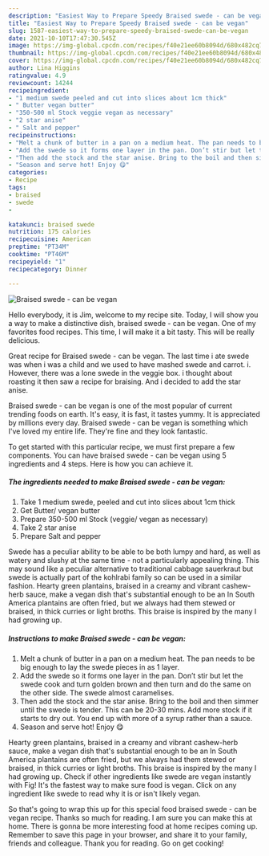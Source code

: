 ```yaml
---
description: "Easiest Way to Prepare Speedy Braised swede - can be vegan"
title: "Easiest Way to Prepare Speedy Braised swede - can be vegan"
slug: 1587-easiest-way-to-prepare-speedy-braised-swede-can-be-vegan
date: 2021-10-10T17:47:30.545Z
image: https://img-global.cpcdn.com/recipes/f40e21ee60b8094d/680x482cq70/braised-swede-can-be-vegan-recipe-main-photo.jpg
thumbnail: https://img-global.cpcdn.com/recipes/f40e21ee60b8094d/680x482cq70/braised-swede-can-be-vegan-recipe-main-photo.jpg
cover: https://img-global.cpcdn.com/recipes/f40e21ee60b8094d/680x482cq70/braised-swede-can-be-vegan-recipe-main-photo.jpg
author: Lina Higgins
ratingvalue: 4.9
reviewcount: 14244
recipeingredient:
- "1 medium swede peeled and cut into slices about 1cm thick"
- " Butter vegan butter"
- "350-500 ml Stock veggie vegan as necessary"
- "2 star anise"
- " Salt and pepper"
recipeinstructions:
- "Melt a chunk of butter in a pan on a medium heat. The pan needs to be big enough to lay the swede pieces in as 1 layer."
- "Add the swede so it forms one layer in the pan. Don’t stir but let the swede cook and turn golden brown and then turn and do the same on the other side. The swede almost caramelises."
- "Then add the stock and the star anise. Bring to the boil and then simmer until the swede is tender. This can be 20-30 mins. Add more stock if it starts to dry out. You end up with more of a syrup rather than a sauce."
- "Season and serve hot! Enjoy 😋"
categories:
- Recipe
tags:
- braised
- swede
- 

katakunci: braised swede  
nutrition: 175 calories
recipecuisine: American
preptime: "PT34M"
cooktime: "PT46M"
recipeyield: "1"
recipecategory: Dinner

---
```



![Braised swede - can be vegan](https://img-global.cpcdn.com/recipes/f40e21ee60b8094d/680x482cq70/braised-swede-can-be-vegan-recipe-main-photo.jpg)

Hello everybody, it is Jim, welcome to my recipe site. Today, I will show you a way to make a distinctive dish, braised swede - can be vegan. One of my favorites food recipes. This time, I will make it a bit tasty. This will be really delicious.

Great recipe for Braised swede - can be vegan. The last time i ate swede was when i was a child and we used to have mashed swede and carrot. i. However, there was a lone swede in the veggie box. i thought about roasting it then saw a recipe for braising. And i decided to add the star anise.

Braised swede - can be vegan is one of the most popular of current trending foods on earth. It's easy, it is fast, it tastes yummy. It is appreciated by millions every day. Braised swede - can be vegan is something which I've loved my entire life. They're fine and they look fantastic.


To get started with this particular recipe, we must first prepare a few components. You can have braised swede - can be vegan using 5 ingredients and 4 steps. Here is how you can achieve it.

<!--inarticleads1-->

##### The ingredients needed to make Braised swede - can be vegan:

1. Take 1 medium swede, peeled and cut into slices about 1cm thick
1. Get  Butter/ vegan butter
1. Prepare 350-500 ml Stock (veggie/ vegan as necessary)
1. Take 2 star anise
1. Prepare  Salt and pepper


Swede has a peculiar ability to be able to be both lumpy and hard, as well as watery and slushy at the same time - not a particularly appealing thing. This may sound like a peculiar alternative to traditional cabbage sauerkraut but swede is actually part of the kohlrabi family so can be used in a similar fashion. Hearty green plantains, braised in a creamy and vibrant cashew-herb sauce, make a vegan dish that&#39;s substantial enough to be an In South America plantains are often fried, but we always had them stewed or braised, in thick curries or light broths. This braise is inspired by the many I had growing up. 

<!--inarticleads2-->

##### Instructions to make Braised swede - can be vegan:

1. Melt a chunk of butter in a pan on a medium heat. The pan needs to be big enough to lay the swede pieces in as 1 layer.
1. Add the swede so it forms one layer in the pan. Don’t stir but let the swede cook and turn golden brown and then turn and do the same on the other side. The swede almost caramelises.
1. Then add the stock and the star anise. Bring to the boil and then simmer until the swede is tender. This can be 20-30 mins. Add more stock if it starts to dry out. You end up with more of a syrup rather than a sauce.
1. Season and serve hot! Enjoy 😋


Hearty green plantains, braised in a creamy and vibrant cashew-herb sauce, make a vegan dish that&#39;s substantial enough to be an In South America plantains are often fried, but we always had them stewed or braised, in thick curries or light broths. This braise is inspired by the many I had growing up. Check if other ingredients like swede are vegan instantly with Fig! It&#39;s the fastest way to make sure food is vegan. Click on any ingredient like swede to read why it is or isn&#39;t likely vegan. 

So that's going to wrap this up for this special food braised swede - can be vegan recipe. Thanks so much for reading. I am sure you can make this at home. There is gonna be more interesting food at home recipes coming up. Remember to save this page in your browser, and share it to your family, friends and colleague. Thank you for reading. Go on get cooking!
